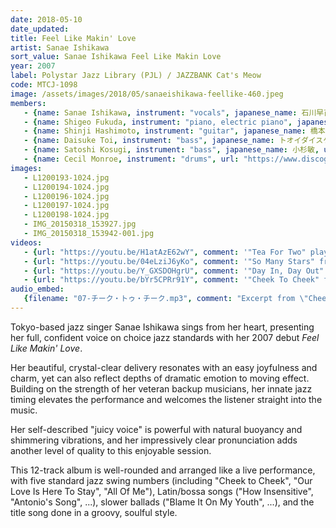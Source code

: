 ```yaml
---
date: 2018-05-10
date_updated: 
title: Feel Like Makin' Love
artist: Sanae Ishikawa
sort_value: Sanae Ishikawa Feel Like Makin Love
year: 2007
label: Polystar Jazz Library (PJL) / JAZZBANK Cat's Meow
code: MTCJ-1098
image: /assets/images/2018/05/sanaeishikawa-feellike-460.jpeg
members:
   - {name: Sanae Ishikawa, instrument: "vocals", japanese_name: 石川早苗, url: "http://blog.livedoor.jp/sanny_jazz/"}
   - {name: Shigeo Fukuda, instrument: "piano, electric piano", japanese_name: 福田重男, url: "https://shigeofukuda.com/"}
   - {name: Shinji Hashimoto, instrument: "guitar", japanese_name: 橋本信二, url: "https://session67.jp/interview/05/"}
   - {name: Daisuke Toi, instrument: "bass", japanese_name: トオイダイスケ, url: "http://www.daisuketoi.com/"}
   - {name: Satoshi Kosugi, instrument: "bass", japanese_name: 小杉敏, url: "http://www7b.biglobe.ne.jp/kosugibass/"}
   - {name: Cecil Monroe, instrument: "drums", url: "https://www.discogs.com/artist/314334-Cecil-Monroe"}   
images:
   - L1200193-1024.jpg
   - L1200194-1024.jpg
   - L1200196-1024.jpg
   - L1200197-1024.jpg
   - L1200198-1024.jpg
   - IMG_20150318_153927.jpg
   - IMG_20150318_153942-001.jpg
videos: 
   - {url: "https://youtu.be/H1atAzE62wY", comment: '"Tea For Two" played live from an album release performance, featuring the recording musicians who played on the album'}
   - {url: "https://youtu.be/04eLziJ6yKo", comment: '"So Many Stars" from the album release performance'}
   - {url: "https://youtu.be/Y_GXSDOHgrU", comment: '"Day In, Day Out" from the album release performance'}
   - {url: "https://youtu.be/bYr5CPRr91Y", comment: '"Cheek To Cheek" from the album release performance'}
audio_embed:
   {filename: "07-チーク・トゥ・チーク.mp3", comment: "Excerpt from \"Cheek To Cheek\" from this album:"}
---
```

Tokyo-based jazz singer Sanae Ishikawa sings from her heart, presenting her full, confident voice on choice jazz standards with her 2007 debut *Feel Like Makin' Love*.

Her beautiful, crystal-clear delivery resonates with an easy joyfulness and charm, yet can also reflect depths of dramatic emotion to moving effect. Building on the strength of her veteran backup musicians, her innate jazz timing elevates the performance and welcomes the listener straight into the music.

Her self-described "juicy voice" is powerful with natural buoyancy and shimmering vibrations, and her impressively clear pronunciation adds another level of quality to this enjoyable session.

This 12-track album is well-rounded and arranged like a live performance, with five standard jazz swing numbers (including "Cheek to Cheek", "Our Love Is Here To Stay", "All Of Me"), Latin/bossa songs ("How Insensitive", "Antonio's Song", ...), slower ballads ("Blame It On My Youth", ...), and the title song done in a groovy, soulful style.
